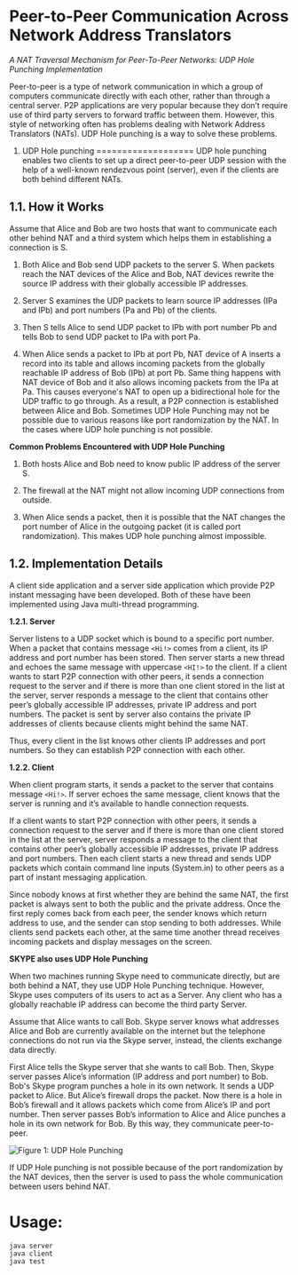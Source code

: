 Peer-to-Peer Communication Across Network Address Translators
============================================
*A NAT Traversal Mechanism for Peer-To-Peer Networks: UDP Hole Punching Implementation*

Peer-to-peer is a type of network communication in which a group of computers communicate directly with each other, rather than through a central server. P2P applications are very popular because they don’t require use of third party servers to forward traffic between them. However, this style of networking often has problems dealing with Network Address Translators (NATs). UDP Hole punching is a way to solve these problems.

1. UDP Hole punching
===================
UDP hole punching enables two clients to set up a direct peer-to-peer UDP session with the help of a well-known rendezvous point (server), even if the clients are both behind different NATs.

1.1. How it Works
-------------------------

Assume that Alice and Bob are two hosts that want to communicate each other behind NAT and a third system which helps them in establishing a connection is S.

1. Both Alice and Bob send UDP packets to the server S. When packets reach the NAT devices of the Alice and Bob, NAT devices rewrite the source IP address with their globally accessible IP addresses.

2. Server S examines the UDP packets to learn source IP addresses (IPa and IPb) and port numbers (Pa and Pb) of the clients.

3. Then S tells Alice to send UDP packet to IPb with port number Pb and tells Bob to send UDP packet to IPa with port Pa.

4. When Alice sends a packet to IPb at port Pb, NAT device of A inserts a record into its table and allows incoming packets from the globally reachable IP address of Bob (IPb) at port Pb. Same thing happens with NAT device of Bob and it also allows incoming packets from the IPa at Pa. This causes everyone's NAT to open up a bidirectional hole for the UDP traffic to go through. As a result, a P2P connection is established between Alice and Bob. Sometimes UDP Hole Punching may not be possible due to various reasons like port randomization by the NAT. In the cases where UDP hole punching is not possible.

**Common Problems Encountered with UDP Hole Punching**

1. Both hosts Alice and Bob need to know public IP address of the server S.

2. The firewall at the NAT might not allow incoming UDP connections from outside.

3. When Alice sends a packet, then it is possible that the NAT changes the port number of Alice in the outgoing packet (it is called port randomization). This makes UDP hole punching almost impossible.

1.2. Implementation Details
----------------------------------------

A client side application and a server side application which provide P2P instant messaging have been developed. Both of these have been implemented using Java multi-thread programming.

**1.2.1. Server**

Server listens to a UDP socket which is bound to a specific port number. When a packet that contains message `<Hi!>` comes from a client, its IP address and port number has been stored. Then server starts a new thread and echoes the same message with uppercase `<HI!>` to the client. If a client wants to start P2P connection with other peers, it sends a connection request to the server and if there is more than one client stored in the list at the server, server responds a message to the client that contains other peer’s globally accessible IP addresses, private IP address and port numbers. The packet is sent by server also contains the private IP addresses of clients because clients might behind the same NAT.

Thus, every client in the list knows other clients IP addresses and port numbers. So they can establish P2P connection with each other.

**1.2.2. Client**

When client program starts, it sends a packet to the server that contains message `<Hi!>`. If server echoes the same message, client knows that the server is running and it’s available to handle connection requests.

If a client wants to start P2P connection with other peers, it sends a connection request to the server and if there is more than one client stored in the list at the server, server responds a message to the client that contains other peer’s globally accessible IP addresses, private IP address and port numbers. Then each client starts a new thread and sends UDP packets which contain command line inputs (System.in) to other peers as a part of instant messaging application.

Since nobody knows at first whether they are behind the same NAT, the first packet is always sent to both the public and the private address. Once the first reply comes back from each peer, the sender knows which return address to use, and the sender can stop sending to both addresses. While clients send packets each other, at the same time another thread receives incoming packets and display messages on the screen.

**SKYPE also uses UDP Hole Punching**

When two machines running Skype need to communicate directly, but are both behind a NAT, they use UDP Hole Punching technique. However, Skype uses computers of its users to act as a Server. Any client who has a globally reachable IP address can become the third party Server. 

Assume that Alice wants to call Bob. Skype server knows what addresses Alice and Bob are currently available on the internet but the telephone connections do not run via the Skype server, instead, the clients exchange data directly.

First Alice tells the Skype server that she wants to call Bob. Then, Skype server passes Alice’s information (IP address and port number) to Bob. Bob's Skype program punches a hole in its own network. It sends a UDP packet to Alice. But Alice’s firewall drops the packet. Now there is a hole in Bob’s firewall and it allows packets which come from Alice’s IP and port number. Then server passes Bob’s information to Alice and Alice punches a hole in its own network for Bob. By this way, they communicate peer-to-peer.

![Figure 1: UDP Hole Punching](https://i.imgsafe.org/278b5ac6c7.png)

If UDP Hole punching is not possible because of the port randomization by the NAT devices, then the server is used to pass the whole communication between users behind NAT.

# Usage:

```
java server
java client
java test
```
